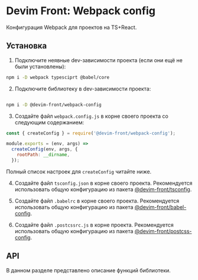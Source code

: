 # Devim Front: Webpack config

Конфигурация Webpack для проектов на TS+React.

## Установка

1. Подключите неявные dev-зависимости проекта (если они ещё не были установлены):

```bash
npm i -D webpack typesciprt @babel/core
```

2. Подключите библиотеку в dev-зависимости проекта:

```bash

npm i -D @devim-front/webpack-config

```

3. Создайте файл `webpack.config.js` в корне своего проекта со следующим содержанием:

```javascript
const { createConfig } = require('@devim-front/webpack-config');

module.exports = (env, args) =>
  createConfig(env, args, {
    rootPath: __dirname,
  });
```

Полный список настроек для `createConfig` читайте ниже.

4. Создайте файл `tsconfig.json` в корне своего проекта. Рекомендуется использовать общую конфигурацию из пакета [@devim-front/tsconfig](https://www.npmjs.com/package/@devim-front/tsconfig).

5. Создайте файл `.babelrc` в корне своего проекта. Рекомендуется использовать общую конфигурацию из пакета [@devim-front/babel-config](https://www.npmjs.com/package/@devim-front/babel-config).

6. Создайте файл `.postcssrc.js` в корне проекта. Рекомендуется использовать общую конфигурацию из пакета [@devim-front/postcss-config](https://www.npmjs.com/package/@devim-front/postcss-config).

## API

В данном разделе представлено описание функций библиотеки.
